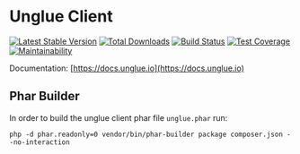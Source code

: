 # Unglue Client

[![Latest Stable Version](https://poser.pugx.org/unglue/client/v/stable)](https://packagist.org/packages/unglue/client)
[![Total Downloads](https://poser.pugx.org/unglue/client/downloads)](https://packagist.org/packages/unglue/client)
[![Build Status](https://travis-ci.org/unglue-workflow/client.svg?branch=master)](https://travis-ci.org/unglue-workflow/client)
[![Test Coverage](https://api.codeclimate.com/v1/badges/7a7f18ea0ebc8556637d/test_coverage)](https://codeclimate.com/github/unglue-workflow/client/test_coverage)
[![Maintainability](https://api.codeclimate.com/v1/badges/7a7f18ea0ebc8556637d/maintainability)](https://codeclimate.com/github/unglue-workflow/client/maintainability)

Documentation: [https://docs.unglue.io](https://docs.unglue.io)

## Phar Builder

In order to build the unglue client phar file `unglue.phar` run:

```
php -d phar.readonly=0 vendor/bin/phar-builder package composer.json --no-interaction
```